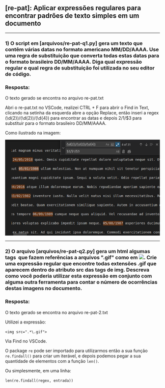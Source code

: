 ## [re-pat]: Aplicar expressões regulares para encontrar padrões de texto simples em um documento

<hr></hr>

### 1) O script em [arquivos/re-pat-q1.py] gera um texto que contêm várias datas no formato americano MM/DD/AAAA. Use uma regra de substituição que converta todas estas datas para o formato brasileiro DD/MM/AAAA. Diga qual expressão regular e qual regra de substituição foi utilizada no seu editor de código.

### Resposta:

O texto gerado se encontra no arquivo re-pat.txt

Abri o re-pat.txt no VSCode, realizei CTRL + F para abrir o Find in Text, clicando na setinha da esquerda abre a opção Replace, então inseri a regex (\d{2})/(\d{2})/(\d{4}) para encontrar as datas e depois $2/$1/$3 para substituir para o formato brasileiro DD/MM/AAAA.

Como ilustrado na imagem:

<img src="re-pat.png">


<hr></hr>

### 2) O arquivo [arquivos/re-pat-q2.py] gera um html algumas tags <img> que fazem referências a arquivos ".gif" como em <img src="path-to-img.gif">. Crie uma expressão regular que encontre todas extensões .gif que aparecem dentro do atributo src das tags de img. Descreva como você poderia utilizar esta expressão em conjunto com alguma outra ferramenta para contar o número de ocorrências destas imagens no documento.


### Resposta:

O texto gerado se encontra no arquivo re-pat-2.txt

Utilizei a expressão:

```<img src=".*\.gif">```

Via Find no VSCode.

O package <code>re</code> pode ser importado para utilizarmos então a sua função <code>re.findall()</code> para criar um iterável, e depois podemos pegar a sua quantidade de elementos com a função <code>len()</code>.

Ou simplesmente, em uma linha:

<code>len(re.findall(regex, entrada))</code>
